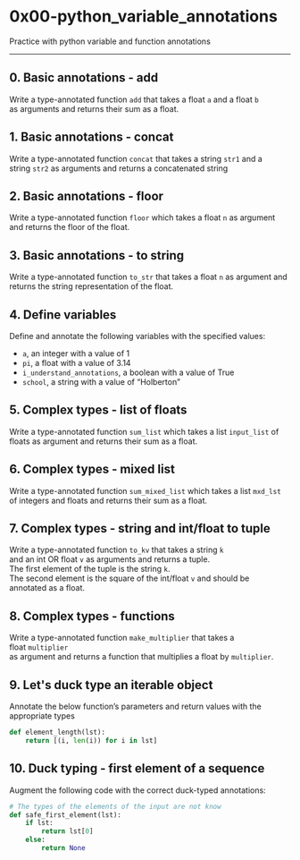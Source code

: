 # 0x00-python_variable_annotations

Practice with python variable and function annotations

---

## 0. Basic annotations - add

Write a type-annotated function `add` that takes a float `a` and a float `b`
\
as arguments and returns their sum as a float.

## 1. Basic annotations - concat

Write a type-annotated function `concat` that takes a string `str1` and a
\
string `str2` as arguments and returns a concatenated string

## 2. Basic annotations - floor

Write a type-annotated function `floor` which takes a float `n` as argument
\
and returns the floor of the float.

## 3. Basic annotations - to string

Write a type-annotated function `to_str` that takes a float `n` as argument and returns the string representation of the float.

## 4. Define variables

Define and annotate the following variables with the specified values:

- `a`, an integer with a value of 1
- `pi`, a float with a value of 3.14
- `i_understand_annotations`, a boolean with a value of True
- `school`, a string with a value of “Holberton”

## 5. Complex types - list of floats

Write a type-annotated function `sum_list` which takes a list `input_list` of
\
floats as argument and returns their sum as a float.

## 6. Complex types - mixed list

Write a type-annotated function `sum_mixed_list` which takes a list `mxd_lst`
\
of integers and floats and returns their sum as a float.

## 7. Complex types - string and int/float to tuple

Write a type-annotated function `to_kv` that takes a string `k`
\
and an int OR float `v` as arguments and returns a tuple.
\
The first element of the tuple is the string `k`.
\
The second element is the square of the int/float `v` and should be
\
annotated as a float.

## 8. Complex types - functions

Write a type-annotated function `make_multiplier` that takes a float `multiplier`
\
as argument and returns a function that multiplies a float by `multiplier`.

## 9. Let's duck type an iterable object

Annotate the below function’s parameters and return values with the appropriate types

```python
def element_length(lst):
    return [(i, len(i)) for i in lst]
```

## 10. Duck typing - first element of a sequence

Augment the following code with the correct duck-typed annotations:

```py
# The types of the elements of the input are not know
def safe_first_element(lst):
    if lst:
        return lst[0]
    else:
        return None
```
